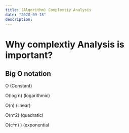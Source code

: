 ```yaml
---
title: (Algorithm) Complextiy Analysis
date: "2020-09-18"
description: 
---
```

# Why complextiy Analysis is important?

## Big O notation
O (Constant)

O(log n) (logarithmic)

O(n)  (linear)

O(n^2) (quadratic)

O(c^n) ) (exponential



